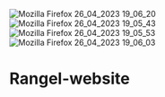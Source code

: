 ![Mozilla Firefox 26_04_2023 19_06_20](https://user-images.githubusercontent.com/40869805/234635553-0e112496-d1fe-4e42-a7e4-9f253148747a.png)
![Mozilla Firefox 26_04_2023 19_05_43](https://user-images.githubusercontent.com/40869805/234635559-0274653f-fb7f-4b60-ad96-3bcd8581f607.png)
![Mozilla Firefox 26_04_2023 19_05_53](https://user-images.githubusercontent.com/40869805/234635565-047d2c1b-d39e-455f-aec5-42edf7ba2b14.png)
![Mozilla Firefox 26_04_2023 19_06_03](https://user-images.githubusercontent.com/40869805/234635569-74cf9b5e-a3d1-4914-bc40-b8f7e2572085.png)
# Rangel-website
